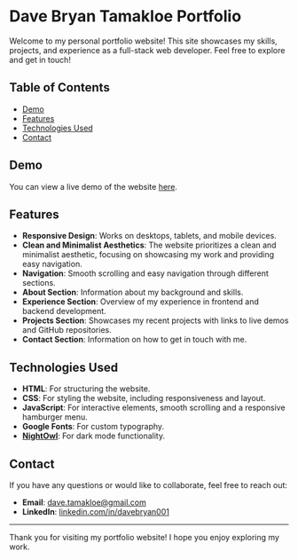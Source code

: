 # Dave Bryan Tamakloe Portfolio

Welcome to my personal portfolio website! This site showcases my skills, projects, and experience as a full-stack web developer. Feel free to explore and get in touch!

## Table of Contents

- [Demo](#demo)
- [Features](#features)
- [Technologies Used](#technologies-used)
- [Contact](#contact)

## Demo

You can view a live demo of the website [here](https://davebryan.vercel.app).

## Features

- **Responsive Design**: Works on desktops, tablets, and mobile devices.
- **Clean and Minimalist Aesthetics**: The website prioritizes a clean and minimalist aesthetic, focusing on showcasing my work and providing easy navigation.
- **Navigation**: Smooth scrolling and easy navigation through different sections.
- **About Section**: Information about my background and skills.
- **Experience Section**: Overview of my experience in frontend and backend development.
- **Projects Section**: Showcases my recent projects with links to live demos and GitHub repositories.
- **Contact Section**: Information on how to get in touch with me.


## Technologies Used

- **HTML**: For structuring the website.
- **CSS**: For styling the website, including responsiveness and layout.
- **JavaScript**: For interactive elements, smooth scrolling and a responsive hamburger menu.
- **Google Fonts**: For custom typography.
- [**NightOwl**](https://github.com/bufferhead-code/nightowl): For dark mode functionality.

## Contact

If you have any questions or would like to collaborate, feel free to reach out:

- **Email**: [dave.tamakloe@gmail.com](mailto:dave.tamakloe@gmail.com)
- **LinkedIn**: [linkedin.com/in/davebryan001](https://www.linkedin.com/in/davebryan001/)
---

Thank you for visiting my portfolio website! I hope you enjoy exploring my work.
